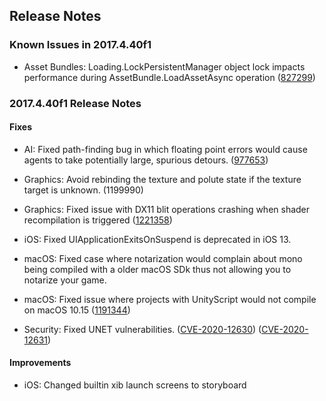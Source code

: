 ## Release Notes

### Known Issues in 2017.4.40f1

-   Asset Bundles: Loading.LockPersistentManager object lock impacts performance during AssetBundle.LoadAssetAsync operation ([827299](https://issuetracker.unity3d.com/issues/loading-dot-lockpersistentmanager-object-lock-impacts-performance-during-assetbundle-dot-loadassetasync-operation))

### 2017.4.40f1 Release Notes

#### Fixes

-   AI: Fixed path-finding bug in which floating point errors would cause agents to take potentially large, spurious detours. ([977653](https://issuetracker.unity3d.com/issues/navmeshpath-sometimes-returns-bad-paths-when-using-obstacle-carving))

-   Graphics: Avoid rebinding the texture and polute state if the texture target is unknown. (1199990)

-   Graphics: Fixed issue with DX11 blit operations crashing when shader recompilation is triggered ([1221358](https://issuetracker.unity3d.com/issues/editor-crashes-on-constantbuffersd3d11base-setbuiltincbconstant-when-creating-a-new-standart-surface-shader))

-   iOS: Fixed UIApplicationExitsOnSuspend is deprecated in iOS 13.

-   macOS: Fixed case where notarization would complain about mono being compiled with a older macOS SDk thus not allowing you to notarize your game.

-   macOS: Fixed issue where projects with UnityScript would not compile on macOS 10.15 ([1191344](https://issuetracker.unity3d.com/issues/macos-empty-error-appears-in-the-console-window-when-certain-files-are-present-in-the-project-with-macos-catalina))

-   Security: Fixed UNET vulnerabilities. ([CVE-2020-12630](/security/UNITY-SEC-2143)) ([CVE-2020-12631](/security/UNITY-SEC-2143))

#### Improvements

-   iOS: Changed builtin xib launch screens to storyboard
